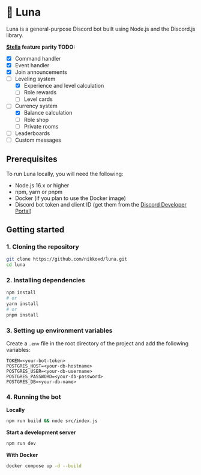 # 🌙 Luna

Luna is a general-purpose Discord bot built using Node.js and the Discord.js library.

**[Stella](https://github.com/nikkoxd/stella) feature parity TODO:**
- [x] Command handler
- [x] Event handler
- [x] Join announcements
- [ ] Leveling system
  - [x] Experience and level calculation
  - [ ] Role rewards
  - [ ] Level cards
- [ ] Currency system
  - [x] Balance calculation
  - [ ] Role shop
  - [ ] Private rooms
- [ ] Leaderboards
- [ ] Custom messages

## Prerequisites

To run Luna locally, you will need the following:

* Node.js 16.x or higher
* npm, yarn or pnpm
* Docker (if you plan to use the Docker image)
* Discord bot token and client ID (get them from the [Discord Developer Portal](https://discord.com/developers/applications))

## Getting started

### 1. Cloning the repository

```bash
git clone https://github.com/nikkoxd/luna.git
cd luna
```

### 2. Installing dependencies

```bash
npm install
# or
yarn install
# or
pnpm install
```

### 3. Setting up environment variables

Create a `.env` file in the root directory of the project and add the following variables:
```dotenv
TOKEN=<your-bot-token>
POSTGRES_HOST=<your-db-hostname>
POSTGRES_USER=<your-db-username>
POSTGRES_PASSWORD=<your-db-password>
POSTGRES_DB=<your-db-name>
```

### 4. Running the bot

**Locally**
```bash
npm run build && node src/index.js
```

**Start a development server**
```bash
npm run dev
```

**With Docker**
```bash
docker compose up -d --build
```
